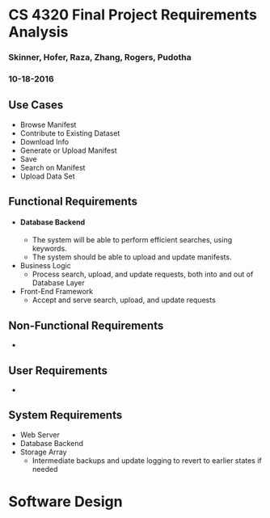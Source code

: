 # CS 4320 Final Project Requirements Analysis

### Skinner, Hofer, Raza, Zhang, Rogers, Pudotha

### 10-18-2016

## Use Cases
- Browse Manifest
- Contribute to Existing Dataset
- Download Info
- Generate or Upload Manifest
- Save
- Search on Manifest
- Upload Data Set

## Functional Requirements
- #### Database Backend
  - The system will be able to perform efficient searches, using keywords.
  - The system should be able to upload and update manifests.
- Business Logic
  - Process search, upload, and update requests, both into and out of Database Layer
- Front-End Framework
  - Accept and serve search, upload, and update requests

## Non-Functional Requirements
- 

## User Requirements
-

## System Requirements
- Web Server
- Database Backend
- Storage Array
  - Intermediate backups and update logging to revert to earlier states if needed

# Software Design

